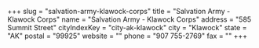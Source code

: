 +++
slug = "salvation-army-klawock-corps"
title = "Salvation Army - Klawock Corps"
name = "Salvation Army - Klawock Corps"
address = "585 Summit Street"
cityIndexKey = "city-ak-klawock"
city = "Klawock"
state = "AK"
postal = "99925"
website = ""
phone = "907 755-2769"
fax = ""
+++
